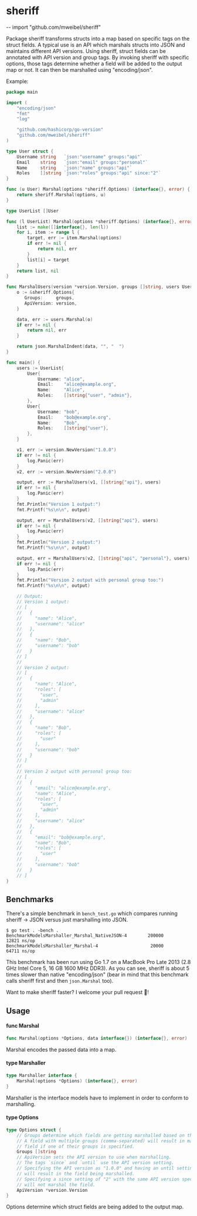 # sheriff
--
    import "github.com/mweibel/sheriff"

Package sheriff transforms structs into a map based on specific tags on the
struct fields. A typical use is an API which marshals structs into JSON and
maintains different API versions. Using sheriff, struct fields can be annotated
with API version and group tags. By invoking sheriff with specific options,
those tags determine whether a field will be added to the output map or not. It
can then be marshalled using "encoding/json".

Example:
```go
package main

import (
    "encoding/json"
    "fmt"
    "log"

    "github.com/hashicorp/go-version"
    "github.com/mweibel/sheriff"
)

type User struct {
    Username string   `json:"username" groups:"api"`
    Email    string   `json:"email" groups:"personal"`
    Name     string   `json:"name" groups:"api"`
    Roles    []string `json:"roles" groups:"api" since:"2"`
}

func (u User) Marshal(options *sheriff.Options) (interface{}, error) {
    return sheriff.Marshal(options, u)
}

type UserList []User

func (l UserList) Marshal(options *sheriff.Options) (interface{}, error) {
    list := make([]interface{}, len(l))
    for i, item := range l {
        target, err := item.Marshal(options)
        if err != nil {
            return nil, err
        }
        list[i] = target
    }
    return list, nil
}

func MarshalUsers(version *version.Version, groups []string, users UserList) ([]byte, error) {
    o := &sheriff.Options{
       Groups:     groups,
       ApiVersion: version,
    }

    data, err := users.Marshal(o)
    if err != nil {
        return nil, err
    }

    return json.MarshalIndent(data, "", "  ")
}

func main() {
    users := UserList{
        User{
            Username: "alice",
            Email:    "alice@example.org",
            Name:     "Alice",
            Roles:    []string{"user", "admin"},
        },
        User{
            Username: "bob",
            Email:    "bob@example.org",
            Name:     "Bob",
            Roles:    []string{"user"},
        },
    }

    v1, err := version.NewVersion("1.0.0")
    if err != nil {
        log.Panic(err)
    }
    v2, err := version.NewVersion("2.0.0")

    output, err := MarshalUsers(v1, []string{"api"}, users)
    if err != nil {
        log.Panic(err)
    }
    fmt.Println("Version 1 output:")
    fmt.Printf("%s\n\n", output)

    output, err = MarshalUsers(v2, []string{"api"}, users)
    if err != nil {
        log.Panic(err)
    }
    fmt.Println("Version 2 output:")
    fmt.Printf("%s\n\n", output)

    output, err = MarshalUsers(v2, []string{"api", "personal"}, users)
    if err != nil {
        log.Panic(err)
    }
    fmt.Println("Version 2 output with personal group too:")
    fmt.Printf("%s\n\n", output)

    // Output:
    // Version 1 output:
    // [
    //   {
    //     "name": "Alice",
    //     "username": "alice"
    //   },
    //   {
    //     "name": "Bob",
    //     "username": "bob"
    //   }
    // ]
    //
    // Version 2 output:
    // [
    //   {
    //     "name": "Alice",
    //     "roles": [
    //       "user",
    //       "admin"
    //     ],
    //     "username": "alice"
    //   },
    //   {
    //     "name": "Bob",
    //     "roles": [
    //       "user"
    //     ],
    //     "username": "bob"
    //   }
    // ]
    //
    // Version 2 output with personal group too:
    // [
    //   {
    //     "email": "alice@example.org",
    //     "name": "Alice",
    //     "roles": [
    //       "user",
    //       "admin"
    //     ],
    //     "username": "alice"
    //   },
    //   {
    //     "email": "bob@example.org",
    //     "name": "Bob",
    //     "roles": [
    //       "user"
    //     ],
    //     "username": "bob"
    //   }
    // ]
}
```

## Benchmarks

There's a simple benchmark in `bench_test.go` which compares running sheriff -> JSON versus just marshalling into JSON. 

```
$ go test . -bench .
BenchmarkModelsMarshaller_Marshal_NativeJSON-4   	  200000	     12821 ns/op
BenchmarkModelsMarshaller_Marshal-4              	   20000	     64711 ns/op
```

This benchmark has been run using Go 1.7 on a MacBook Pro Late 2013 (2.8 GHz Intel Core 5, 16 GB 1600 MHz DDR3). 
As you can see, sheriff is about 5 times slower than native "encoding/json" (bear in mind that this benchmark calls
sheriff first and then `json.Marshal` too).

Want to make sheriff faster? I welcome your pull request 🚀!

## Usage

#### func  Marshal

```go
func Marshal(options *Options, data interface{}) (interface{}, error)
```
Marshal encodes the passed data into a map.

#### type Marshaller

```go
type Marshaller interface {
	Marshal(options *Options) (interface{}, error)
}
```

Marshaller is the interface models have to implement in order to conform to
marshalling.

#### type Options

```go
type Options struct {
	// Groups determine which fields are getting marshalled based on the groups tag.
	// A field with multiple groups (comma-separated) will result in marshalling of that
	// field if one of their groups is specified.
	Groups []string
	// ApiVersion sets the API version to use when marshalling.
	// The tags `since` and `until` use the API version setting.
	// Specifying the API version as "1.0.0" and having an until setting of "2"
	// will result in the field being marshalled.
	// Specifying a since setting of "2" with the same API version specified,
	// will not marshal the field.
	ApiVersion *version.Version
}
```

Options determine which struct fields are being added to the output map.
